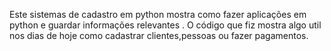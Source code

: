Este sistemas de cadastro em python mostra como fazer aplicações em python e guardar informações relevantes .
O código que fiz mostra algo util nos dias de hoje como cadastrar clientes,pessoas ou fazer pagamentos.
